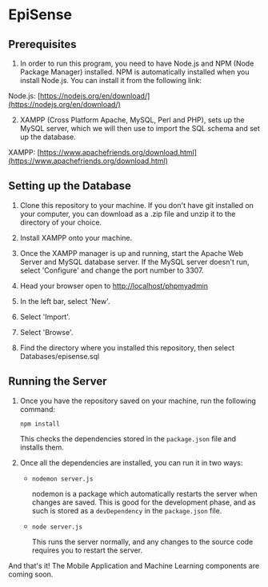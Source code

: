 # EpiSense


## Prerequisites

1. In order to run this program, you need to have Node.js and NPM (Node Package Manager) installed. NPM is automatically installed when you install Node.js. You can install it from the following link:

Node.js: [https://nodejs.org/en/download/](https://nodejs.org/en/download/)

2. XAMPP (Cross Platform Apache, MySQL, Perl and PHP), sets up the MySQL server, which we will then use to import the SQL schema and set up the database.

XAMPP: [https://www.apachefriends.org/download.html](https://www.apachefriends.org/download.html)


## Setting up the Database

1. Clone this repository to your machine. If you don't have git installed on your computer, you can download as a .zip file and unzip it to the directory of your choice.

2. Install XAMPP onto your machine.

3. Once the XAMPP manager is up and running, start the Apache Web Server and MySQL database server. If the MySQL server doesn't run, select 'Configure' and change the port number to 3307.

4. Head your browser open to [http://localhost/phpmyadmin](http://localhost/phpmyadmin)

5. In the left bar, select 'New'.

6. Select 'Import'.

7. Select 'Browse'.

8. Find the directory where you installed this repository, then select Databases/episense.sql


## Running the Server


1. Once you have the repository saved on your machine, run the following command:

   `npm install`

   This checks the dependencies stored in the `package.json` file and installs them. 

2. Once all the dependencies are installed, you can run it in two ways:

    * `nodemon server.js`

        nodemon is a package which automatically restarts the server when changes are saved. This is good for the development phase, and as such is stored as a `devDependency` in the `package.json` file.
   
   * `node server.js`

        This runs the server normally, and any changes to the source code requires you to restart the server.



And that's it! The Mobile Application and Machine Learning components are coming soon.
